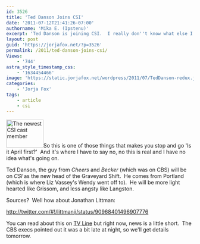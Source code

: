 ```yaml
---
id: 3526
title: 'Ted Danson Joins CSI'
date: '2011-07-12T21:41:26-07:00'
authorname: 'Mika E. (Ipstenu)'
excerpt: 'Ted Danson is joining CSI.  I really don''t know what else I can say about this.'
layout: post
guid: 'https://jorjafox.net/?p=3526'
permalink: /2011/ted-danson-joins-csi/
Views:
    - '744'
astra_style_timestamp_css:
    - '1634454466'
image: 'https://static.jorjafox.net/wordpress/2011/07/TedDanson-redux.jpeg'
categories:
    - 'Jorja Fox'
tags:
    - article
    - csi
---
```


<img class="alignleft size-thumbnail wp-image-3653" title="Ted Danson" src="//static.jorjafox.net/wordpress/2011/07/TedDanson-redux-208x140.jpeg" alt="The newest CSI cast member" width="100" height="75" />So this is one of those things that makes you stop and go 'Is it April first?'  And it's where I have to say no, no this is real and I have no idea what's going on.

Ted Danson, the guy from _Cheers_ and _Becker_ (which was on CBS) will be on _CSI_ as the new head of the Graveyard Shift.  He comes from Portland (which is where Liz Vassey's Wendy went off to).  He will be more light hearted like Grissom, and less angsty like Langston.

Sources?  Well how about Jonathan Littman:

http://twitter.com/#!/littmanji/status/90968401496907776

You can read about this on <a href="http://www.tvline.com/2011/07/csi-casting-news-ted-danson/">TV Line</a> but right now, news is a little short.  The CBS execs pointed out it was a bit late at night, so we'll get details tomorrow.
